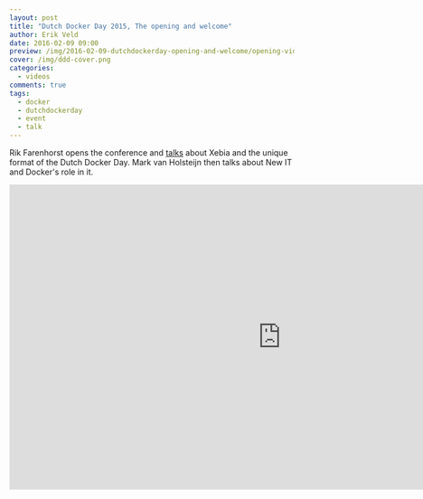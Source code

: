 ```yaml
---
layout: post
title: "Dutch Docker Day 2015, The opening and welcome"
author: Erik Veld
date: 2016-02-09 09:00
preview: /img/2016-02-09-dutchdockerday-opening-and-welcome/opening-video.png
cover: /img/ddd-cover.png
categories:
  - videos
comments: true
tags:
  - docker
  - dutchdockerday
  - event
  - talk
---
```

Rik Farenhorst opens the conference and [talks](http://www.slideshare.net/xebia/opening-welcome-dutch-docker-day) about Xebia and the unique format of the Dutch Docker Day. Mark van Holsteijn then talks about New IT and Docker's role in it.

<div class="video-container">
  <iframe
    width="960"
    height="540"
    src="http://www.youtube.com/embed/cQtgCQWuixs"
    frameborder="0"
    allowfullscreen>
  </iframe>
</div>
